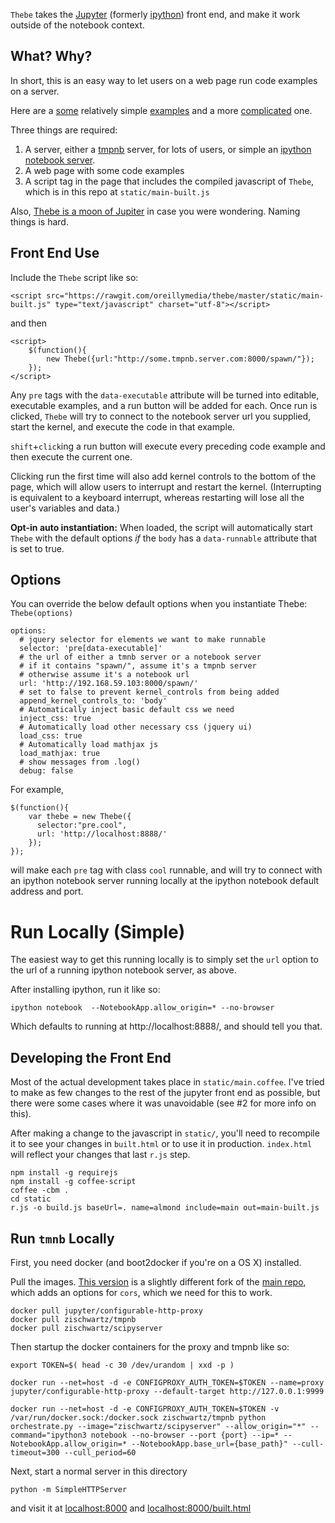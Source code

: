 `Thebe` takes the [Jupyter](https://github.com/jupyter/) (formerly [ipython](https://github.com/ipython/ipython)) front end, and make it work outside of the notebook context.

## What? Why?
In short, this is an easy way to let users on a web page run code examples on a server. 

Here are a [some](https://oreillymedia.github.io/thebe/matplotlib-3d.html) relatively simple [examples](https://oreillymedia.github.io/thebe/matplotlib.html) and a more [complicated](https://oreillymedia.github.io/thebe/built_sans_runnable_attr.html) one.

Three things are required:

1. A server, either a [tmpnb](https://github.com/zischwartz/tmpnb) server, for lots of users, or simple an [ipython notebook server](http://ipython.org/notebook.html).
1. A web page with some code examples
1. A script tag in the page that includes the compiled javascript of `Thebe`, which is in this repo at `static/main-built.js`

Also, [Thebe is a moon of Jupiter](http://en.wikipedia.org/wiki/Thebe_%28moon%29) in case you were wondering. Naming things is hard.

## Front End Use
Include the `Thebe` script like so:

```
<script src="https://rawgit.com/oreillymedia/thebe/master/static/main-built.js" type="text/javascript" charset="utf-8"></script>
```

and then 

```
<script>
    $(function(){
        new Thebe({url:"http://some.tmpnb.server.com:8000/spawn/"});
    });
</script>
```

Any `pre` tags with the `data-executable` attribute will be turned into editable, executable examples, and a run button will be added for each. Once run is clicked, `Thebe` will try to connect to the notebook server url you supplied, start the kernel, and execute the code in that example.

`shift`+`click`ing a run button will execute every preceding code example and then execute the current one.

Clicking run the first time will also add kernel controls to the bottom of the page, which will allow users to interrupt and restart the kernel. (Interrupting is equivalent to a keyboard interrupt, whereas restarting will lose all the user's variables and data.)

**Opt-in auto instantiation:** When loaded, the script will automatically start `Thebe` with the default options *if* the `body` has a `data-runnable` attribute that is set to true. 

## Options
You can override the below default options when you instantiate Thebe: `Thebe(options)`

    options:
      # jquery selector for elements we want to make runnable 
      selector: 'pre[data-executable]'
      # the url of either a tmnb server or a notebook server
      # if it contains "spawn/", assume it's a tmpnb server
      # otherwise assume it's a notebook url
      url: 'http://192.168.59.103:8000/spawn/'
      # set to false to prevent kernel_controls from being added
      append_kernel_controls_to: 'body'
      # Automatically inject basic default css we need
      inject_css: true
      # Automatically load other necessary css (jquery ui)
      load_css: true
      # Automatically load mathjax js
      load_mathjax: true
      # show messages from .log()
      debug: false

For example, 

    $(function(){
        var thebe = new Thebe({
          selector:"pre.cool",
          url: 'http://localhost:8888/'
        });
    });

will make each `pre` tag with class `cool` runnable, and will try to connect with an ipython notebook server running locally at the ipython notebook default address and port.

# Run Locally (Simple)
The easiest way to get this running locally is to simply set the `url` option to the url of a running ipython notebook server, as above.

After installing ipython, run it like so:

    ipython notebook  --NotebookApp.allow_origin=* --no-browser

Which defaults to running at http://localhost:8888/, and should tell you that.

## Developing the Front End
Most of the actual development takes place in `static/main.coffee`. I've tried to make as few changes to the rest of the jupyter front end as possible, but there were some cases where it was unavoidable (see #2 for more info on this).

After making a change to the javascript in `static/`, you'll need to recompile it to see your changes in `built.html` or to use it in production. `index.html` will reflect your changes that last `r.js` step.

```
npm install -g requirejs
npm install -g coffee-script
coffee -cbm .
cd static
r.js -o build.js baseUrl=. name=almond include=main out=main-built.js 

```

## Run `tmnb` Locally

First, you need docker (and boot2docker if you're on a OS X) installed. 

Pull the images. [This version](https://github.com/zischwartz/tmpnb) is a slightly different fork of the [main repo](https://github.com/jupyter/tmpnb), which adds an options for `cors`, which we need for this to work.

```
docker pull jupyter/configurable-http-proxy
docker pull zischwartz/tmpnb 
docker pull zischwartz/scipyserver
```

Then startup the docker containers for the proxy and tmpnb like so:

```
export TOKEN=$( head -c 30 /dev/urandom | xxd -p )

docker run --net=host -d -e CONFIGPROXY_AUTH_TOKEN=$TOKEN --name=proxy jupyter/configurable-http-proxy --default-target http://127.0.0.1:9999

docker run --net=host -d -e CONFIGPROXY_AUTH_TOKEN=$TOKEN -v /var/run/docker.sock:/docker.sock zischwartz/tmpnb python orchestrate.py --image="zischwartz/scipyserver" --allow_origin="*" --command="ipython3 notebook --no-browser --port {port} --ip=* --NotebookApp.allow_origin=* --NotebookApp.base_url={base_path}" --cull-timeout=300 --cull_period=60
```

Next, start a normal server in this directory

```
python -m SimpleHTTPServer

```

and visit it at [localhost:8000](http://localhost:8000) and [localhost:8000/built.html](http://localhost:8000/built.html)

